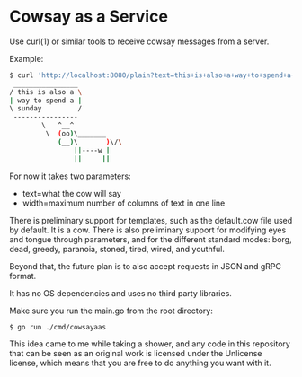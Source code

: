 # Cowsay as a Service

Use curl(1) or similar tools to receive cowsay messages from a server.

Example:

```bash
$ curl 'http://localhost:8080/plain?text=this+is+also+a+way+to+spend+a+sunday&width=15'
 ________________ 
/ this is also a \
| way to spend a |
\ sunday         /
 ---------------- 
        \   ^__^
         \  (oo)\_______
            (__)\       )\/\
                ||----w |
                ||     ||
```

For now it takes two parameters:

- text=what the cow will say
- width=maximum number of columns of text in one line

There is preliminary support for templates, such as the default.cow file used by default. It is a cow. There is also preliminary support for modifying eyes and tongue through parameters, and for the different standard modes: borg, dead, greedy, paranoia, stoned, tired, wired, and youthful.

Beyond that, the future plan is to also accept requests in JSON and gRPC format.

It has no OS dependencies and uses no third party libraries.

Make sure you run the main.go from the root directory:

```bash
$ go run ./cmd/cowsayaas
```

This idea came to me while taking a shower, and any code in this repository that can be seen as an original work is licensed under the Unlicense license, which means that you are free to do anything you want with it.
